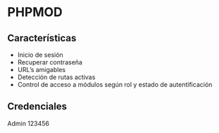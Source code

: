 # PHPMOD

## Características 
- Inicio de sesión
- Recuperar contraseña
- URL’s amigables
- Detección de rutas activas
- Control de acceso a módulos según rol y estado de autentificación


## Credenciales
Admin
123456
